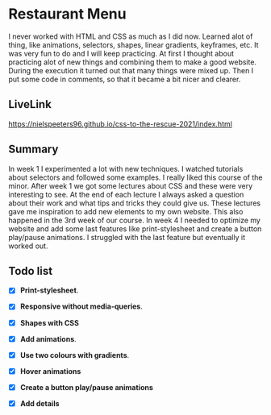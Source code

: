 # Restaurant Menu
I never worked with HTML and CSS as much as I did now. Learned alot of thing, like animations, selectors, shapes, linear gradients, keyframes, etc. It was very fun to do and I will keep practicing. At first I thought about practicing alot of new things and combining them to make a good website. During the execution it turned out that many things were mixed up. Then I put some code in comments, so that it became a bit nicer and clearer.

## LiveLink
https://nielspeeters96.github.io/css-to-the-rescue-2021/index.html

## Summary
In week 1 I experimented a lot with new techniques. I watched tutorials about selectors and followed some examples. I really liked this course of the minor. After week 1 we got some lectures about CSS and these were very interesting to see. At the end of each lecture I always asked a question about their work and what tips and tricks they could give us. These lectures gave me inspiration to add new elements to my own website. This also happened in the 3rd week of our course. In week 4 I needed to optimize my website and add some last features like print-stylesheet and create a button play/pause animations. I struggled with the last feature but eventually it worked out.

## Todo list

-   [x] **Print-stylesheet**.

-   [x] **Responsive without media-queries**.

-   [x] **Shapes with CSS**

-   [x] **Add animations**. 

-   [x] **Use two colours with gradients**. 

-   [x] **Hover animations** 

-   [x] **Create a button play/pause animations**

-   [x] **Add details**


